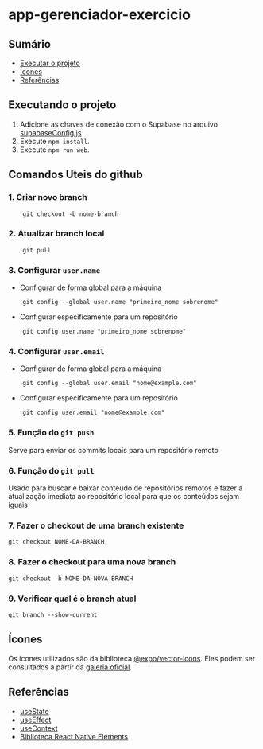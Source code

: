 # app-gerenciador-exercicio

## Sumário

- [Executar o projeto](#executando-o-projeto)
- [Ícones](#ícones)
- [Referências](#referências)

## Executando o projeto

1. Adicione as chaves de conexão com o Supabase no arquivo [supabaseConfig.js](./src/config/supabaseConfig.js).
2. Execute `npm install`.
3. Execute `npm run web`.

## Comandos Uteis do github

### 1. Criar novo branch
```
    git checkout -b nome-branch
```

### 2. Atualizar branch local
```
    git pull
```

### 3. Configurar `user.name`

- Configurar de forma global para a máquina
```
    git config --global user.name "primeiro_nome sobrenome"
```
- Configurar especificamente para um repositório
```
    git config user.name "primeiro_nome sobrenome"
```

### 4. Configurar `user.email`
- Configurar de forma global para a máquina
```
    git config --global user.email "nome@example.com"
```
- Configurar especificamente para um repositório
```
    git config user.email "nome@example.com"
```

### 5. Função do `git push`
Serve para enviar os commits locais para um repositório remoto

### 6. Função do `git pull`
Usado para buscar e baixar conteúdo de repositórios remotos e fazer a atualização imediata ao repositório local para que os conteúdos sejam iguais

### 7. Fazer o checkout de uma branch existente
```
git checkout NOME-DA-BRANCH
```

### 8. Fazer o checkout para uma nova branch
```
git checkout -b NOME-DA-NOVA-BRANCH
```

### 9. Verificar qual é o branch atual
```
git branch --show-current
``` 



## Ícones

Os ícones utilizados são da biblioteca [@expo/vector-icons](https://docs.expo.dev/guides/icons/#expovector-icons). Eles podem ser consultados a partir da [galeria oficial](https://icons.expo.fyi/Index).

## Referências

- [useState](https://react.dev/reference/react/useState)
- [useEffect](https://react.dev/reference/react/useEffect)
- [useContext](https://react.dev/reference/react/useContext)
- [Biblioteca React Native Elements](https://reactnativeelements.com/)
